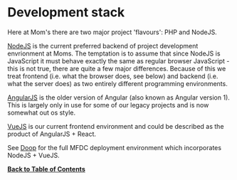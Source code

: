 Development stack
=================
Here at Mom's there are two major project 'flavours': PHP and NodeJS.

[NodeJS](node.md) is the current preferred backend of project development envrionment at Moms. The temptation is to assume that since NodeJS is JavaScript it must behave exactly the same as regular browser JavaScript - this is not true, there are quite a few major differences. Because of this we treat frontend (i.e. what the browser does, see below) and backend (i.e. what the server does) as two entirely different programming environments.

[AngularJS](https://angularjs.org) is the older version of Angular (also known as Angular version 1). This is largely only in use for some of our legacy projects and is now somewhat out os style.

[VueJS](https://vuejs.org) is our current frontend environment and could be described as the product of AngularJS + React.

See [Doop](https://github.com/MomsFriendlyDevCo/Doop) for the full MFDC deployment environment which incorporates NodeJS + VueJS.


**[Back to Table of Contents](../README.md)**
